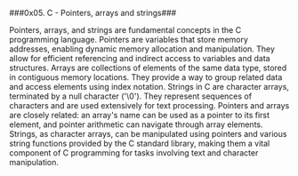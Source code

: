 ###0x05. C - Pointers, arrays and strings###

Pointers, arrays, and strings are fundamental concepts in the C programming language. Pointers are variables that store memory addresses, enabling dynamic memory allocation and manipulation. They allow for efficient referencing and indirect access to variables and data structures. Arrays are collections of elements of the same data type, stored in contiguous memory locations. They provide a way to group related data and access elements using index notation. Strings in C are character arrays, terminated by a null character ('\0'). They represent sequences of characters and are used extensively for text processing. Pointers and arrays are closely related: an array's name can be used as a pointer to its first element, and pointer arithmetic can navigate through array elements. Strings, as character arrays, can be manipulated using pointers and various string functions provided by the C standard library, making them a vital component of C programming for tasks involving text and character manipulation.






